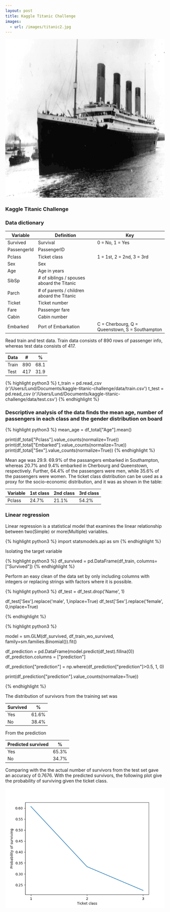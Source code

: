 ```yaml
---
layout: post
title: Kaggle Titanic Challenge
images:
  - url: /images/titanic2.jpg
---
```


<img src="/images/titanic-challenge.jpg" width="700" height="500"/>


### Kaggle Titanic Challenge


### Data dictionary


<div class="table-wrapper" markdown="block">

| Variable  |       Definition  |    Key        |
| ------------- | ------------- | -------------- 
| Survived      | Survival     |    0 = No, 1 = Yes            | 
| PassengerId      | PassengerID     |         | 
| Pclass      | Ticket class     |  1 = 1st, 2 = 2nd, 3 = 3rd              | 
| Sex   | Sex           |     | 
| Age   |   Age in years            |     | 
| SibSp   | # of siblings / spouses aboard the Titanic|              | 
| Parch          |    # of parents / children aboard the Titanic | | 
| Ticket         |Ticket number|     | 
| Fare          | Passenger fare  |            | 
| Cabin            | Cabin number  |            | 
| Embarked            | Port of Embarkation  |    C = Cherbourg, Q = Queenstown, S = Southampton         | 

</div>

Read train and test data. Train data consists of 890 rows of passenger info, whereas test data consists of 417.
   
| Data          |    #    |    %       |
| ------------- | ------- | ------------ 
| Train          | 890     |      68.1      |
| Test         | 417     |      31.9      |

{% highlight python3 %}
t_train = pd.read_csv (r'/Users/Lund/Documents/kaggle-titanic-challenge/data/train.csv')
t_test = pd.read_csv (r'/Users/Lund/Documents/kaggle-titanic-challenge/data/test.csv')
{% endhighlight %}


### Descriptive analysis of the data finds the mean age, number of passengers in each class and the gender distribution on board

{% highlight python3 %}
mean_age = df_total["Age"].mean()

print(df_total["Pclass"].value_counts(normalize=True))
print(df_total["Embarked"].value_counts(normalize=True))
print(df_total["Sex"].value_counts(normalize=True))
{% endhighlight %}

Mean age was 29.9. 69.9% of the passangers embarked in Southampton, whereas 20.7% and 9.4% embarked 
in Cherbourg and Queenstown, respectively. Further, 64.4% of the passengers were men, while 35.6% of the passengers were women.
The ticket class distribution can be used as a proxy for the socio-economic distribution, and it was as shown in the table:


| Variable          |    1st class    |    2nd class       |   3rd class       |
| ------------- |   -------             | -----------        | -----------      |
| Pclass          | 24.7%   |    21.1%                     |     54.2%          |  


### Linear regression 


Linear regression is a statistical model that examines the linear relationship between
two(Simple) or more(Multiple) variables.

 {% highlight python3 %}
import statsmodels.api as sm
{% endhighlight %}

Isolating the target variable 

{% highlight python3 %}
df_survived = pd.DataFrame(df_train, columns=["Survived"])
{% endhighlight %}


Perform an easy clean of the data set by only including columns with integers or replacing strings with factors
where it is possible.

{% highlight python3 %}
df_test = df_test.drop('Name', 1)

df_test['Sex'].replace('male', 1,inplace=True)
df_test['Sex'].replace('female', 0,inplace=True)

{% endhighlight %}


{% highlight python3 %}

model = sm.GLM(df_survived, df_train_wo_survived, family=sm.families.Binomial()).fit()

df_prediction = pd.DataFrame(model.predict(df_test).fillna(0))
df_prediction.columns = ["prediction"]

df_prediction["prediction"] = np.where(df_prediction["prediction"]>0.5, 1, 0)


print(df_prediction["prediction"].value_counts(normalize=True))


{% endhighlight %}


The distribution of survivors from the training set was

| Survived          |    %    | 
| ------------- | ------- | 
| Yes          | 61.6%     |  
| No         | 38.4%     |  

From the prediction

| Predicted survived  |    %    | 
| ------------- | ------- | 
| Yes          | 65.3%     |  
| No         | 34.7%     | 


Comparing with the the actual number of survivors from the test set gave an accuracy of 
0.7676. With the predicted survivors, the following plot give the probability of surviving given the ticket class.

<img src="/images/surVpclass.png"/>


